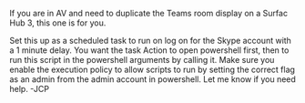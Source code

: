 If you are in AV and need to duplicate the Teams room display on a Surfac Hub 3, this one is for you.

Set this up as a scheduled task to run on log on for the Skype account with a 1 minute delay.
You want the task Action to open powershell first, then to run this script in the powershell arguments by calling it.
Make sure you enable the execution policy to allow scripts to run by setting the correct flag as an admin from the admin account in powershell. 
Let me know if you need help.
-JCP
